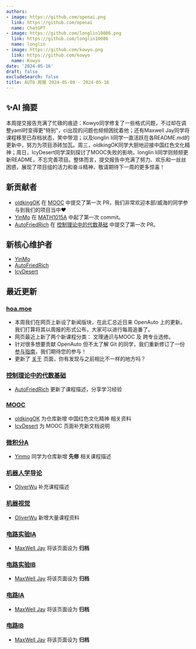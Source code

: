 ```yaml
---
authors:
- image: https://github.com/openai.png
  link: https://github.com/openai
  name: ChatGPT
- image: https://github.com/longlin10086.png
  link: https://github.com/longlin10086
  name: longlin
- image: https://github.com/kowyo.png
  link: https://github.com/kowyo
  name: Kowyo
date: '2024-05-16'
draft: false
excludeSearch: false
title: AUTO 周报 2024-05-09 - 2024-05-16
---
```


## ✨AI 摘要

本周提交报告充满了忙碌的痕迹：Kowyo同学修复了一些格式问题，不过却在调整yaml时变得更"特别"，ci出现的问题也频频困扰着他；还有Maxwell Jay同学将课程移至已存档状态，笑中带泪；以及longlin li同学一直活跃在各README.md的更新中，努力为项目添砖加瓦。周三，oldkingOK同学大胆地迎接中国红色文化精神；周日，IcyDesert同学深刻探讨了MOOC失败的影响，longlin li同学则频频更新README，不忘完善项目。整体而言，提交报告中充满了努力、欢乐和一丝丝困惑，展现了项目组的活力和奋斗精神，敬请期待下一周的更多惊喜！

## 新贡献者

- [oldkingOK](https://github.com/IcyDesert) 在 [MOOC](https://github.com/HITSZ-OpenAuto/MOOC) 中提交了第一次 PR，我们非常欢迎本部/威海的同学参与到我们的项目当中❤️
- [YinMo](https://github.com/YinMo19) 在 [MATH1015A](https://github.com/HITSZ-OpenAuto/MATH1015A) 中起了第一次 commit。
- [AutoFriedRich](https://github.com/AutoFriedRich) 在 [控制理论中的代数基础](https://github.com/HITSZ-OpenAuto/AUTO2006) 中提交了第一次 PR。

## 新核心维护者

- [YinMo](https://github.com/YinMo19)
- [AutoFriedRich](https://github.com/AutoFriedRich)
- [IcyDesert](https://github.com/IcyDesert)

## 最近更新

### [hoa.moe](https://github.com/HITSZ-OpenAuto/hoa.moe)

- 本周我们在网页上新设了新闻版块，在此汇总近日来 OpenAuto 上的更新。我们打算将其以周报的形式公布，大家可以进行每周追番了。
- 网页最近上新了两个新课程分类： 文理通识与MOOC 及 跨专业选修。
- 针对很多想要贡献 OpenAuto 但不太了解 Git 的同学，我们重新修订了一份 [参与指南](http://hoa.moe/blog/writing-rules/)，我们期待您的参与！
- 更新了 [关于](https://hoa.moe/about/) 页面，你有发现与之前相比不一样的地方吗？

### [控制理论中的代数基础](https://github.com/HITSZ-OpenAuto/AUTO2006)

- [AutoFriedRich](https://github.com/AutoFriedRich) 更新了课程描述，分享学习经验

### [MOOC](https://github.com/HITSZ-OpenAuto/MOOC)

- [oldkingOK](https://github.com/oldkingOK) 为仓库新增 中国红色文化精神 相关资料
- [IcyDesert](https://github.com/IcyDesert) 为 MOOC 页面补充新文档说明

### [微积分A](https://github.com/HITSZ-OpenAuto/MATH1015A)

- [Yinmo](https://github.com/YinMo19) 同学为仓库新增 **先修** 相关课程描述

### [机器人学导论](https://github.com/HITSZ-OpenAuto/AUTO3005)

- [OliverWu](https://github.com/oliverwu515) 补充课程描述

### [机器视觉](https://github.com/HITSZ-OpenAuto/AUTO3006)

- [OliverWu](https://github.com/oliverwu515) 新增大量课程资料

### [电路实验IA](https://github.com/HITSZ-OpenAuto/EE1012A)

- [MaxWell Jay](https://github.com/MaxwellJay256) 将该页面设为 **归档**

### [电路实验IB](https://github.com/HITSZ-OpenAuto/EE1012B)

- [MaxWell Jay](https://github.com/MaxwellJay256) 将该页面设为 **归档**

### [电路IA](https://github.com/HITSZ-OpenAuto/EE1011A)

- [MaxWell Jay](https://github.com/MaxwellJay256) 将该页面设为 **归档**

### [电路IB](https://github.com/HITSZ-OpenAuto/EE1011B)

- [MaxWell Jay](https://github.com/MaxwellJay256) 将该页面设为 **归档**
